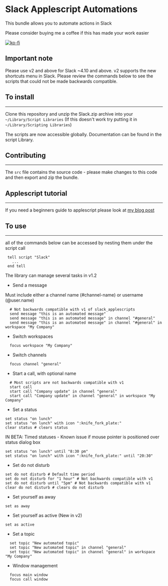 # Slack Applescript Automations

This bundle allows you to automate actions in Slack

Please consider buying me a coffee if this has made your work easier

[![ko-fi](https://www.ko-fi.com/img/githubbutton_sm.svg)](https://ko-fi.com/C0C31L438)

## Important note

Please use v2 and above for Slack ~4.10 and above. v2 supports the new shortcuts menu in Slack. Please review the commands below to see the scripts that could not be made backwards compatible.

## To install
---
Clone this repository and unzip the Slack.zip archive into your `~/Library/Script Libraries`  (If this doesn't work try putting it in `~/Library/Scripting Libraries`)

The scripts are now accessible globally. Documentation can be found in the script Library.

## Contributing
---
The `src` file contains the source code - please make changes to this code and then export and zip the bundle.

## Applescript tutorial
---

If you need a beginners guide to applescript please look at [my blog post](https://www.samknight.co.uk/2018/12/13/automating-slack-with-applescript.html)

## To use
---

all of the commands below can be accessed by nesting them under the script call

```
 tell script "Slack"
   ...
 end tell
```

The library can manage several tasks in v1.2

- Send a message

Must include either a channel name (#channel-name) or username (@user.name)
```
  # Not backwards compatible with v1 of slack_applescripts
  send message "this is an automated message"
  send message "this is an automated message" in channel "#general"
  send message "this is an automated message" in channel "#general" in workspace "My Company"
```

- Switch workspaces
```
  focus workspace "My Company"
```
- Switch channels
```
  focus channel "general"
```

- Start a call, with optional name
```
  # Most scripts are not backwards compatible with v1
  start call
  start call "Company update" in channel "general"
  start call "Company update" in channel "general" in workspace "My Company"
```
- Set a status
```
set status "on lunch"
set status "on lunch" with icon ":knife_fork_plate:"
clear status # clears status 

```
IN BETA: Timed statuses - Known issue if mouse pointer is positioned over status dialog box
```
set status "on lunch" until "8:30 pm"
set status "on lunch" with icon ":knife_fork_plate:" until "20:30"
```

- Set do not disturb
```
set do not disturb # Default time period
set do not disturb for "1 hour" # Not backwards compatible with v1
set do not disturb until "5pm" # Not backwards compatible with v1
clear do not disturb # clears do not disturb 
```

- Set yourself as away
```
set as away
```

- Set yourself as active (New in v2)
```
set as active
```

- Set a topic
```
  set topic "New automated topic"
  set topic "New automated topic" in channel "general"
  set topic "New automated topic" in channel "general" in workspace "My Company"
```

- Window management
```
  focus main window
  focus call window
```



